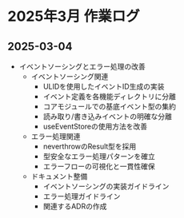 # 2025年3月 作業ログ

## 2025-03-04
- イベントソーシングとエラー処理の改善
  - イベントソーシング関連
    - ULIDを使用したイベントID生成の実装
    - イベント定義を各機能ディレクトリに分離
    - コアモジュールでの基底イベント型の集約
    - 読み取り/書き込みイベントの明確な分離
    - useEventStoreの使用方法を改善
  - エラー処理関連
    - neverthrowのResult型を採用
    - 型安全なエラー処理パターンを確立
    - エラーフローの可視化と一貫性確保
  - ドキュメント整備
    - イベントソーシングの実装ガイドライン
    - エラー処理ガイドライン
    - 関連するADRの作成